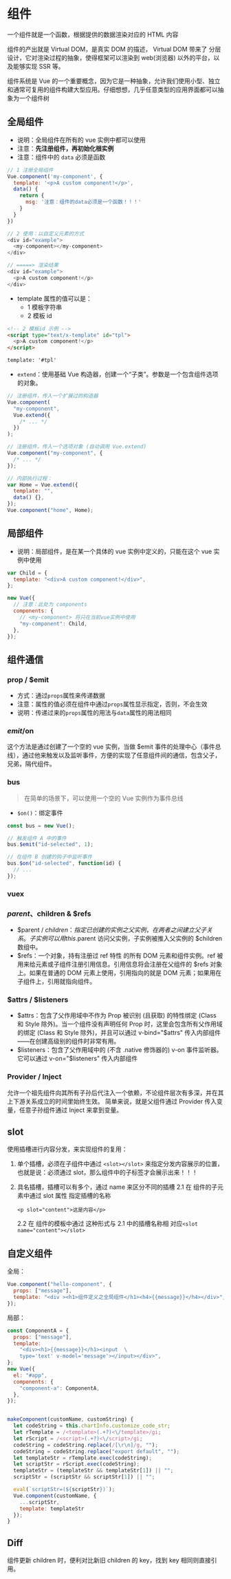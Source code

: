 # 组件

一个组件就是一个函数，根据提供的数据渲染对应的 HTML 内容

组件的产出就是 Virtual DOM，是真实 DOM 的描述， Virtual DOM 带来了 分层设计，它对渲染过程的抽象，使得框架可以渲染到 web(浏览器) 以外的平台，以及能够实现 SSR 等。

组件系统是 Vue 的一个重要概念，因为它是一种抽象，允许我们使用小型、独立和通常可复用的组件构建大型应用。仔细想想，几乎任意类型的应用界面都可以抽象为一个组件树

## 全局组件

- 说明：全局组件在所有的 vue 实例中都可以使用
- 注意：**先注册组件，再初始化根实例**
- 注意：组件中的 `data` 必须是函数

```js
// 1 注册全局组件
Vue.component('my-component', {
  template: '<p>A custom component!</p>',
  data() {
    return {
      msg: '注意：组件的data必须是一个函数！！！'
    }
  }
})

// 2 使用：以自定义元素的方式
<div id="example">
  <my-component></my-component>
</div>

// =====> 渲染结果
<div id="example">
  <p>A custom component!</p>
</div>
```

- template 属性的值可以是：
  - 1 模板字符串
  - 2 模板 id

```html
<!-- 2 模板id 示例 -->
<script type="text/x-template" id="tpl">
  <p>A custom component!</p>
</script>

template: '#tpl'
```

- `extend`：使用基础 Vue 构造器，创建一个“子类”。参数是一个包含组件选项的对象。

```js
// 注册组件，传入一个扩展过的构造器
Vue.component(
  "my-component",
  Vue.extend({
    /* ... */
  })
);

// 注册组件，传入一个选项对象 (自动调用 Vue.extend)
Vue.component("my-component", {
  /* ... */
});

// 内部执行过程：
var Home = Vue.extend({
  template: "",
  data() {},
});
Vue.component("home", Home);
```

## 局部组件

- 说明：局部组件，是在某一个具体的 vue 实例中定义的，只能在这个 vue 实例中使用

```js
var Child = {
  template: "<div>A custom component!</div>",
};

new Vue({
  // 注意：此处为 components
  components: {
    // <my-component> 将只在当前vue实例中使用
    "my-component": Child,
  },
});
```

## 组件通信

### prop / \$emit

- 方式：通过`props`属性来传递数据
- 注意：属性的值必须在组件中通过`props`属性显示指定，否则，不会生效
- 说明：传递过来的`props`属性的用法与`data`属性的用法相同

### $emit / ​$on

这个方法是通过创建了一个空的 vue 实例，当做 \$emit 事件的处理中心（事件总线），通过他来触发以及监听事件，方便的实现了任意组件间的通信，包含父子，兄弟，隔代组件。

### bus

> 在简单的场景下，可以使用一个空的 Vue 实例作为事件总线

- `$on()`：绑定事件

```js
const bus = new Vue();

// 触发组件 A 中的事件
bus.$emit("id-selected", 1);

// 在组件 B 创建的钩子中监听事件
bus.$on("id-selected", function(id) {
  // ...
});
```

### vuex

### $parent、$children & \$refs

- $parent / $children：指定已创建的实例之父实例，在两者之间建立父子关系。子实例可以用 this.$parent 访问父实例，子实例被推入父实例的 $children 数组中。
- $refs：一个对象，持有注册过 ref 特性 的所有 DOM 元素和组件实例。ref 被用来给元素或子组件注册引用信息。引用信息将会注册在父组件的 $refs 对象上。如果在普通的 DOM 元素上使用，引用指向的就是 DOM 元素；如果用在子组件上，引用就指向组件。

### $attrs / $listeners

- $attrs：包含了父作用域中不作为 Prop 被识别 (且获取) 的特性绑定 (Class 和 Style 除外)。当一个组件没有声明任何 Prop 时，这里会包含所有父作用域的绑定 (Class 和 Style 除外)，并且可以通过 v-bind="$attrs" 传入内部组件——在创建高级别的组件时非常有用。
- $listeners：包含了父作用域中的 (不含 .native 修饰器的) v-on 事件监听器。它可以通过 v-on="$listeners" 传入内部组件

### Provider / Inject

允许一个祖先组件向其所有子孙后代注入一个依赖，不论组件层次有多深，并在其上下游关系成立的时间里始终生效。 简单来说，就是父组件通过 Provider 传入变量，任意子孙组件通过 Inject 来拿到变量。

## slot

使用插槽进行内容分发，来实现组件的复用：

1. 单个插槽，必须在子组件中通过 `<slot></slot>` 来指定分发内容展示的位置，也就是说：必须通过 slot，那么组件中的子标签才会展示出来！！！

2. 具名插槽，插槽可以有多个，通过 name 来区分不同的插槽
   2.1 在 组件的子元素中通过 slot 属性 指定插槽的名称

   `<p slot="content">这是内容</p>`

   2.2 在 组件的模板中通过 这种形式与 2.1 中的插槽名称相 对应`<slot name="content"></slot>`

## 自定义组件

全局：

```js
Vue.component("hello-component", {
  props: ["message"],
  template: "<div ><h1>组件定义之全局组件</h1><h4>{{message}}</h4></div>",
});
```

局部：

```js
const ComponentA = {
  props: ["message"],
  template:
    "<div><h1>{{message}}</h1><input  \
    type='text' v-model='message'></input></div>",
};
new Vue({
  el: "#app",
  components: {
    "component-a": ComponentA,
  },
});
```

```js

makeComponent(customName, customString) {
  let codeString = this.chartInfo.customize_code_str;
  let rTemplate = /<template>(.+?)<\/template>/gi;
  let rScript = /<script>(.+?)<\/script>/gi;
  codeString = codeString.replace(/[\r\n]/g, "");
  codeString = codeString.replace("export default", "");
  let templateStr = rTemplate.exec(codeString);
  let scriptStr = rScript.exec(codeString);
  templateStr = (templateStr && templateStr[1]) || "";
  scriptStr = (scriptStr && scriptStr[1]) || "";

  eval(`scriptStr=(${scriptStr})`);
  Vue.component(customName, {
    ...scriptStr,
    template: templateStr
  });
}
```

## Diff

组件更新 children 时，便利对比新旧 children 的 key，找到 key 相同则直接引用。
